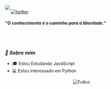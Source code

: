 <img align="left" src="https://orhun.dev/img/crow.png">

[![twitter](https://img.shields.io/badge/-@fuibui-313131?style=flat-square&labelColor=313131&logo=twitter&logoColor=white&color=313131)](https://twitter.com/fuibui)  

<h5>"O conhecimento é o caminho para a liberdade."</h5>

<br><br>
### <i>🎱 Sobre mim</i>

- 🎓 Estou Estudando JavaScript 
- 💻 Estou interessado em Python

<p align="center">
  <img alt="Fuibui" src="https://github-readme-stats.vercel.app/api?username=fuibui&show_icons=true&theme=radical">
</p>
